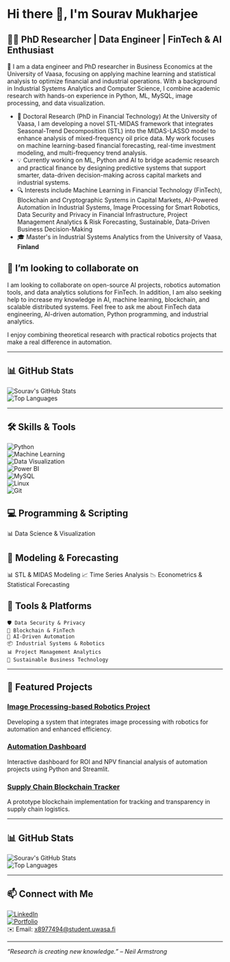 # Hi there 👋, I'm Sourav Mukharjee 

<!--
**SouravMukharjee/SouravMukharjee** is a ✨ _special_ ✨ repository because its `README.md` (this file) appears on your GitHub profile.
![Visitor Badge](https://visitor-badge.glitch.me/badge?page_id=SouravMukharjee.SouravMukharjee)
-->
## 👨‍💻 PhD Researcher | Data Engineer | FinTech & AI Enthusiast

🔭 I am a data engineer and PhD researcher in Business Economics at the University of Vaasa, focusing on applying machine learning and statistical analysis to optimize financial and industrial operations. With a background in Industrial Systems Analytics and Computer Science, I combine academic research with hands-on experience in Python, ML, MySQL, image processing, and data visualization. 

- 🔬 Doctoral Research (PhD in Financial Technology)
At the University of Vaasa, I am developing a novel STL-MIDAS framework that integrates Seasonal-Trend Decomposition (STL) into the MIDAS-LASSO model to enhance analysis of mixed-frequency oil price data. My work focuses on machine learning-based financial forecasting, real-time investment modeling, and multi-frequency trend analysis.  
- 💡 Currently working on ML, Python and AI to bridge academic research and practical finance by designing predictive systems that support smarter, data-driven decision-making across capital markets and industrial systems. 
- 🔍 Interests include Machine Learning in Financial Technology (FinTech), Blockchain and Cryptographic Systems in Capital Markets, AI-Powered Automation in Industrial Systems, Image Processing for Smart Robotics, Data Security and Privacy in Financial Infrastructure, Project Management Analytics & Risk Forecasting, Sustainable, Data-Driven Business Decision-Making
- 🎓 Master's in Industrial Systems Analytics from the University of Vaasa, **Finland** 


<!--
## 🌱 I’m currently foucsuing on  
Advanced AI/ML algorithms, industrial energy sustainability techniques and Financial Technology .
-->

## 👯 I’m looking to collaborate on  
I am looking to collaborate on open-source AI projects, robotics automation tools, and data analytics solutions for FinTech. In addition, I am also seeking help to increase my knowledge in AI, machine learning, blockchain, and scalable distributed systems. Feel free to ask me about FinTech data engineering, AI-driven automation, Python programming, and industrial analytics.



I enjoy combining theoretical research with practical robotics projects that make a real difference in automation.

---

## 📊 GitHub Stats

![Sourav's GitHub Stats](https://github-readme-stats.vercel.app/api?username=SouravMukharjee&show_icons=true&count_private=true&theme=radical)  
![Top Languages](https://github-readme-stats.vercel.app/api/top-langs/?username=SouravMukharjee&layout=compact&theme=radical)

---

## 🛠️ Skills & Tools

![Python](https://img.shields.io/badge/-Python-3776AB?style=flat&logo=python&logoColor=white)  
![Machine Learning](https://img.shields.io/badge/Machine_Learning-FF6F61?style=flat&logo=scikitlearn&logoColor=white)  
![Data Visualization](https://img.shields.io/badge/Data_Visualization-FF7F50?style=flat&logo=tableau&logoColor=white)  
![Power BI](https://img.shields.io/badge/-Power_BI-F2C811?style=flat&logo=microsoft-powerbi&logoColor=white)  
![MySQL](https://img.shields.io/badge/-MySQL-4479A1?style=flat&logo=mysql&logoColor=white)  
![Linux](https://img.shields.io/badge/-Linux-FCC624?style=flat&logo=linux&logoColor=black)  
![Git](https://img.shields.io/badge/-Git-F05032?style=flat&logo=git&logoColor=white)


## 💻 Programming & Scripting
📊 Data Science & Visualization

## 🔬 Modeling & Forecasting
📊 STL & MIDAS Modeling
📈 Time Series Analysis
📉 Econometrics & Statistical Forecasting


## 🧰 Tools & Platforms  
    🛡️ Data Security & Privacy  
    🔐 Blockchain & FinTech  
    🤖 AI-Driven Automation  
    📦 Industrial Systems & Robotics  
    📊 Project Management Analytics  
    🌱 Sustainable Business Technology  

---

## 🚀 Featured Projects

### [Image Processing-based Robotics Project](https://github.com/SouravMukharjee/image-processing-robotics)  
Developing a system that integrates image processing with robotics for automation and enhanced efficiency.

### [Automation Dashboard](https://github.com/SouravMukharjee/automation-dashboard)  
Interactive dashboard for ROI and NPV financial analysis of automation projects using Python and Streamlit.

### [Supply Chain Blockchain Tracker](https://github.com/SouravMukharjee/supply-chain-blockchain)  
A prototype blockchain implementation for tracking and transparency in supply chain logistics. 

---

## 📊 GitHub Stats

![Sourav's GitHub Stats](https://github-readme-stats.vercel.app/api?username=SouravMukharjee&show_icons=true&count_private=true&theme=radical)  
![Top Languages](https://github-readme-stats.vercel.app/api/top-langs/?username=SouravMukharjee&layout=compact&theme=radical)

---

## 📫 Connect with Me

[![LinkedIn](https://img.shields.io/badge/-LinkedIn-0077B5?style=flat&logo=linkedin&logoColor=white)](https://www.linkedin.com/in/sourav-mukharjee/)  
[![Portfolio](https://img.shields.io/badge/-Portfolio-000000?style=flat&logo=wordpress&logoColor=white)](https://souravfin.wordpress.com/)  
✉️ Email: x8977494@student.uwasa.fi

---

_“Research is creating new knowledge.” – Neil Armstrong_

